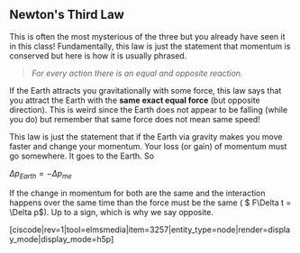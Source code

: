 ## Newton's Third Law

This is often the most mysterious of the three but you already have seen it in this class! Fundamentally, this law is just the statement that momentum is conserved but here is how it is usually phrased.

> _For every action there is an equal and opposite reaction._

If the Earth attracts you gravitationally with some force, this law says that you attract the Earth with the **same exact equal force** (but opposite direction). This is weird since the Earth does not appear to be falling (while you do) but remember that same force does not mean same speed!

This law is just the statement that if the Earth via gravity makes you move faster and change your momentum. Your loss (or gain) of momentum must go somewhere. It goes to the Earth. So

$\Delta p_{Earth} = - \Delta p_{me}$

If the change in momentum for both are the same and the interaction happens over the same time than the force must be the same ( $ F\Delta t = \Delta p$). Up to a sign, which is why we say opposite.

[ciscode|rev=1|tool=elmsmedia|item=3257|entity_type=node|render=display_mode|display_mode=h5p]
